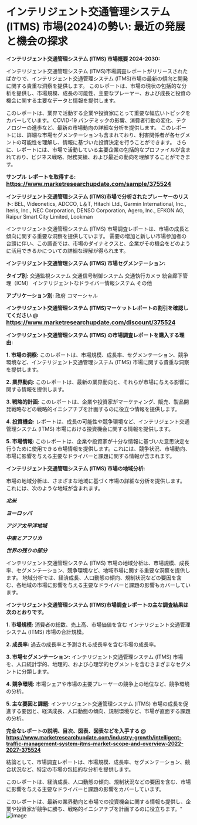 # インテリジェント交通管理システム (ITMS) 市場(2024)の勢い: 最近の発展と機会の探求

<strong>インテリジェント交通管理システム (ITMS) 市場概要 2024-2030:</strong>

インテリジェント交通管理システム (ITMS)市場調査レポートがリリースされたばかりで、インテリジェント交通管理システム (ITMS)市場の最新の傾向と開発に関する貴重な洞察を提供します。 このレポートは、市場の現状の包括的な分析を提供し、市場規模、成長の可能性、主要なプレーヤー、および成長と投資の機会に関する主要なデータと情報を提供します。

このレポートは、業界で活動する企業や投資家にとって重要な幅広いトピックをカバーしています。 COVID-19 パンデミックの影響、消費者行動の変化、テクノロジーの進歩など、最新の市場動向の詳細な分析を提供します。 このレポートには、詳細な市場セグメンテーションも含まれており、利害関係者が各セグメントの可能性を理解し、情報に基づいた投資決定を行うことができます。 さらに、レポートには、市場で活動している主要企業の包括的なプロファイルが含まれており、ビジネス戦略、財務実績、および最近の動向を理解することができます。



<strong>サンプル レポートを取得する: <a href=https://www.marketresearchupdate.com/sample/375524><font size=3 color=#0000ff>https://www.marketresearchupdate.com/sample/375524</font></a></strong>



<strong>インテリジェント交通管理システム (ITMS)市場で分析されたプレーヤーのリスト:</strong>
BEL, Videonetics, ADCCO, L＆T, Hitachi Ltd., Garmin International, Inc., Iteris, Inc., NEC Corporation, DENSO Corporation, Agero, Inc., EFKON AG, Raipur Smart City Limited, Lookman

インテリジェント交通管理システム (ITMS) 市場調査レポートは、市場の成長と傾向に関する重要な洞察を提供しています。 需要の増加と新しい市場参加者の台頭に伴い、この調査では、市場のダイナミクスと、企業がその機会をどのように活用できるかについての詳細な理解が得られます。



<strong>インテリジェント交通管理システム (ITMS) 市場セグメンテーション:</strong>



<strong>タイプ別:</strong>
交通監視システム
交通信号制御システム
交通執行カメラ
統合廊下管理（ICM）
インテリジェントなドライバー情報システム
その他



<strong>アプリケーション別:</strong>
政府
コマーシャル



<strong>インテリジェント交通管理システム (ITMS)マーケットレポートの割引を確認してください @ <a href=https://www.marketresearchupdate.com/discount/375524><font size=3 color=#0000ff>https://www.marketresearchupdate.com/discount/375524</font></a></strong>



<strong>インテリジェント交通管理システム (ITMS) の市場調査レポートを購入する理由:</strong>



<strong>1. 市場の洞察:</strong> このレポートは、市場規模、成長率、セグメンテーション、競争環境など、インテリジェント交通管理システム (ITMS) 市場に関する貴重な洞察を提供します。



<strong>2. 業界動向:</strong> このレポートは、最新の業界動向と、それらが市場に与える影響に関する情報を提供します。



<strong>3. 戦略的計画:</strong> このレポートは、企業や投資家がマーケティング、販売、製品開発戦略などの戦略的イニシアチブを計画するのに役立つ情報を提供します。



<strong>4. 投資機会:</strong> レポートは、成長の可能性や競争環境など、インテリジェント交通管理システム (ITMS) 市場における投資機会に関する情報を提供します。



<strong>5. 市場情報:</strong> このレポートは、企業や投資家が十分な情報に基づいた意思決定を行うために使用できる市場情報を提供します。これには、競争状況、市場動向、市場に影響を与える主要なドライバーと課題に関する情報が含まれます。



<strong>インテリジェント交通管理システム (ITMS) 市場の地域分析:</strong>

市場の地域分析は、さまざまな地域に基づく市場の詳細な分析を提供します。 これには、次のような地域が含まれます。

<em>

<strong>北米</strong></em>
<em>

<strong>ヨーロッパ</strong></em>
<em>

<strong>アジア太平洋地域</strong></em>
<em>

<strong>中東とアフリカ</strong></em>
<em>

<strong>世界の残りの部分</strong></em>

インテリジェント交通管理システム (ITMS) 市場の地域分析は、市場規模、成長率、セグメンテーション、競争環境など、地域市場に関する重要な洞察を提供します。 地域分析では、経済成長、人口動態の傾向、規制状況などの要因を含む、各地域の市場に影響を与える主要なドライバーと課題の影響もカバーしています。



<strong>インテリジェント交通管理システム (ITMS)市場調査レポートの主な調査結果は次のとおりです。</strong>



<strong>1. 市場規模:</strong> 消費者の総数、売上高、市場価値を含む インテリジェント交通管理システム (ITMS) 市場の合計規模。



<strong>2. 成長率:</strong> 過去の成長率と予測される成長率を含む市場の成長率。



<strong>3. 市場セグメンテーション:</strong> インテリジェント交通管理システム (ITMS) 市場を、人口統計学的、地理的、および心理学的セグメントを含むさまざまなセグメントに分類します。



<strong>4. 競争環境:</strong> 市場シェアや市場の主要プレーヤーの競争上の地位など、競争環境の分析。



<strong>5. 主な要因と課題:</strong> インテリジェント交通管理システム (ITMS) 市場の成長を促進する要因と、経済成長、人口動態の傾向、規制環境など、市場が直面する課題の分析。



<strong><b>完全なレポートの説明、目次、図表、図表などを入手する @ <a href=https://www.marketresearchupdate.com/industry-growth/intelligent-traffic-management-system-itms-market-scope-and-overview-2022-2027-375524>https://www.marketresearchupdate.com/industry-growth/intelligent-traffic-management-system-itms-market-scope-and-overview-2022-2027-375524</a></b></strong>

結論として、市場調査レポートは、市場規模、成長率、セグメンテーション、競合状況など、特定の市場の包括的な分析を提供します。

このレポートは、経済成長、人口動態の傾向、規制状況などの要因を含む、市場に影響を与える主要なドライバーと課題の影響をカバーしています。

このレポートは、最新の業界動向と市場での投資機会に関する情報も提供し、企業や投資家が競争に勝ち、戦略的イニシアチブを計画するのに役立ちます。"
![image](https://github.com/renukap7961/renukap7961/assets/163852544/9d625cd0-575a-4fd0-955c-8905e9c724e4)
